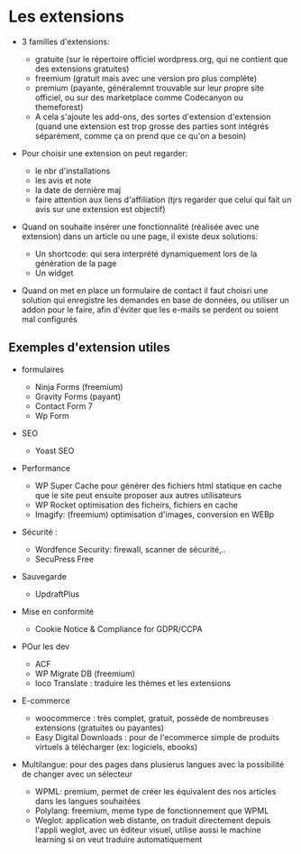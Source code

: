 # Les extensions

+ 3 familles d'extensions:
    - gratuite (sur le répertoire officiel wordpress.org, qui ne contient que des extensions gratuites)
    - freemium (gratuit mais avec une version pro plus complète)
    - premium (payante, généralemnt trouvable sur leur propre site officiel, ou sur des marketplace comme Codecanyon ou themeforest)
    - A cela s'ajoute les add-ons, des sortes d'extension d'extension (quand une extension est trop grosse des parties sont intégrés séparément, comme ça on prend que ce qu'on a besoin)

+ Pour choisir une extension on peut regarder:
    - le nbr d'installations
    - les avis et note
    - la date de dernière maj
    - faire attention aux liens d'affiliation (tjrs regarder que celui qui fait un avis sur une extension est objectif)

+ Quand on souhaite insérer une fonctionnalité (réalisée avec une extension) dans un article ou une page, il existe deux solutions:
    - Un shortcode: qui sera interprété dynamiquement lors de la génération de la page
    - Un widget

+ Quand on met en place un formulaire de contact il faut choisri une solution qui enregistre les demandes en base de données, ou utiliser un addon pour le faire, afin d'éviter que les e-mails se perdent ou soient mal configurés 
## Exemples d'extension utiles
+ formulaires
    - Ninja Forms (freemium)
    - Gravity Forms (payant)
    - Contact Form 7
    - Wp Form
+ SEO
    - Yoast SEO
+ Performance
    - WP Super Cache pour générer des fichiers html statique en cache que le site peut ensuite proposer aux autres utilisateurs
    - WP Rocket optimisation des ficheirs, fichiers en cache
    - Imagify: (freemium) optimisation d'images, conversion en WEBp
+ Sécurité : 
    - Wordfence Security: firewall, scanner de sécurité,..
    - SecuPress Free
+ Sauvegarde
    - UpdraftPlus
+ Mise en conformité
    - Cookie Notice & Compliance for GDPR/CCPA
+ POur les dev
    - ACF
    - WP Migrate DB (freemium)
    - loco Translate : traduire les thèmes et les extensions

+ E-commerce
    - woocommerce : très complet, gratuit, possède de nombreuses extensions (gratuites ou payantes)
    - Easy Digital Downloads : pour de l'ecommerce simple de produits virtuels à télécharger (ex: logiciels, ebooks)

+ Multilangue: pour des pages dans plusierus langues avec la possibilité de changer avec un sélecteur
    - WPML: premium, permet de créer les équivalent des nos articles dans les langues souhaitées
    - Polylang: freemium, meme type de fonctionnement que WPML
    - Weglot: application web distante, on traduit directement depuis l'appli weglot, avec un éditeur visuel, utilise aussi le machine learning si on veut traduire automatiquement